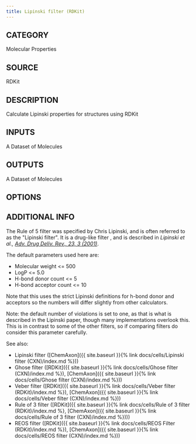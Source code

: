 ```yaml
---
title: Lipinski filter (RDKit)
---
```


## CATEGORY
Molecular Properties

## SOURCE
RDKit

## DESCRIPTION
Calculate Lipinski properties for structures using RDKit

## INPUTS
A Dataset of Molecules

## OUTPUTS
A Dataset of Molecules

## OPTIONS

## ADDITIONAL INFO

The Rule of 5 filter was specified by Chris Lipinski, and is often referred to as the "Lipinski filter". It is a drug-like filter , and is described in <cite>Lipinski et al., [Adv. Drug Deliv. Rev., 23, 3 (2001)](http://www.ncbi.nlm.nih.gov/pubmed/11259830)</cite>.

The default parameters used here are:

- Molecular weight <= 500
- LogP <= 5.0
- H-bond donor count <= 5
- H-bond acceptor count <= 10

Note that this uses the strict Lipinski definitions for h-bond donor and acceptors so the numbers will differ slightly from other calculators.

Note: the default number of violations is set to one, as that is what is described in the Lipinski paper, though many implementations overlook this. This is in contrast to some of the other filters, so if comparing filters do consider this parameter carefully.

See also:

- Lipinski filter ([ChemAxon]({{ site.baseurl }}{% link docs/cells/Lipinski filter (CXN)/index.md %}))
- Ghose filter ([RDKit]({{ site.baseurl }}{% link docs/cells/Ghose filter (CXN)/index.md %}), [ChemAxon]({{ site.baseurl }}{% link docs/cells/Ghose filter (CXN)/index.md %}))
- Veber filter ([RDKit]({{ site.baseurl }}{% link docs/cells/Veber filter (RDKit)/index.md %}), [ChemAxon]({{ site.baseurl }}{% link docs/cells/Veber filter (CXN)/index.md %}))
- Rule of 3 filter ([RDKit]({{ site.baseurl }}{% link docs/cells/Rule of 3 filter (RDKit)/index.md %}, [ChemAxon]({{ site.baseurl }}{% link docs/cells/Rule of 3 filter (CXN)/index.md %})))
- REOS filter ([RDKit]({{ site.baseurl }}{% link docs/cells/REOS Filter (RDKit)/index.md %}), [ChemAxon]({{ site.baseurl }}{% link docs/cells/REOS filter (CXN)/index.md %}))

